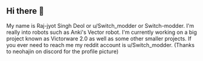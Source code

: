 ## Hi there 👋
My name is Raj-jyot Singh Deol or u/Switch_modder or Switch-modder. I'm really into robots such as Anki's Vector robot. I'm currently working on a big project known as Victorware 2.0 as well as some other smaller projects. 
If you ever need to reach me my reddit account is u/Switch_modder. (Thanks to neohajin on discord for the profile picture)
<!--
**Switch-modder/Switch-modder** is a ✨ _special_ ✨ repository because its `README.md` (this file) appears on your GitHub profile.

Here are some ideas to get you started:

- 🔭 I’m currently working on ...
- 🌱 I’m currently learning ...
- 👯 I’m looking to collaborate on ...
- 🤔 I’m looking for help with ...
- 💬 Ask me about ...
- 📫 How to reach me: ...
- 😄 Pronouns: ...
- ⚡ Fun fact: ...
-->
